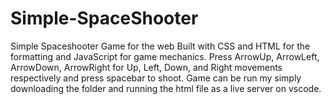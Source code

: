 # Simple-SpaceShooter
Simple Spaceshooter Game for the web
Built with CSS and HTML for the formatting and JavaScript for game mechanics.
Press ArrowUp, ArrowLeft, ArrowDown, ArrowRight for Up, Left, Down, and Right movements respectively and press spacebar to shoot.
Game can be run my simply downloading the folder and running the html file as a live server on vscode.
